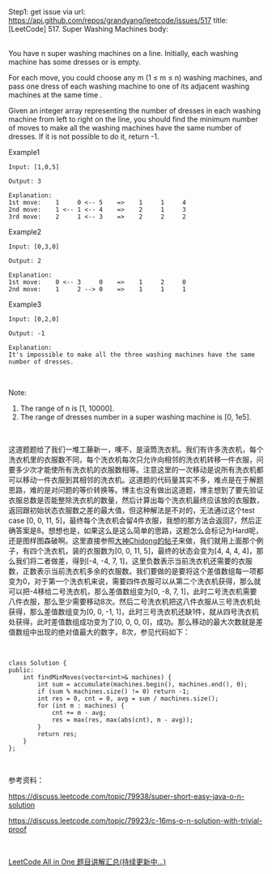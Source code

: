 Step1: get issue via url: https://api.github.com/repos/grandyang/leetcode/issues/517 
 title:[LeetCode] 517. Super Washing Machines 
 body:  
  

You have n super washing machines on a line. Initially, each washing machine has some dresses or is empty.

For each move, you could choose any m (1 ≤ m ≤ n) washing machines, and pass one dress of each washing machine to one of its adjacent washing machines at the same time .

Given an integer array representing the number of dresses in each washing machine from left to right on the line, you should find the minimum number of moves to make all the washing machines have the same number of dresses. If it is not possible to do it, return -1.

Example1
    
    
    Input: [1,0,5]
    
    Output: 3
    
    Explanation: 
    1st move:    1     0 <-- 5    =>    1     1     4
    2nd move:    1 <-- 1 <-- 4    =>    2     1     3    
    3rd move:    2     1 <-- 3    =>    2     2     2   
    

Example2
    
    
    Input: [0,3,0]
    
    Output: 2
    
    Explanation: 
    1st move:    0 <-- 3     0    =>    1     2     0    
    2nd move:    1     2 --> 0    =>    1     1     1     
    

Example3
    
    
    Input: [0,2,0]
    
    Output: -1
    
    Explanation: 
    It's impossible to make all the three washing machines have the same number of dresses. 
    

 

Note:

  1. The range of n is [1, 10000].
  2. The range of dresses number in a super washing machine is [0, 1e5].



 

这道题题给了我们一堆工藤新一，噢不，是滚筒洗衣机。我们有许多洗衣机，每个洗衣机里的衣服数不同，每个洗衣机每次只允许向相邻的洗衣机转移一件衣服，问要多少次才能使所有洗衣机的衣服数相等。注意这里的一次移动是说所有洗衣机都可以移动一件衣服到其相邻的洗衣机。这道题的代码量其实不多，难点是在于解题思路，难的是对问题的等价转换等。博主也没有做出这道题，博主想到了要先验证衣服总数是否能整除洗衣机的数量，然后计算出每个洗衣机最终应该放的衣服数，返回跟初始状态衣服数之差的最大值，但这种解法是不对的，无法通过这个test case [0, 0, 11, 5]，最终每个洗衣机会留4件衣服，我想的那方法会返回7，然后正确答案是8。想想也是，如果这么是这么简单的思路，这题怎么会标记为Hard呢，还是图样图森破啊。这里直接参照[大神Chidong的帖子](https://discuss.leetcode.com/topic/79938/super-short-easy-java-o-n-solution)来做，我们就用上面那个例子，有四个洗衣机，装的衣服数为[0, 0, 11, 5]，最终的状态会变为[4, 4, 4, 4]，那么我们将二者做差，得到[-4, -4, 7, 1]，这里负数表示当前洗衣机还需要的衣服数，正数表示当前洗衣机多余的衣服数。我们要做的是要将这个差值数组每一项都变为0，对于第一个洗衣机来说，需要四件衣服可以从第二个洗衣机获得，那么就可以把-4移给二号洗衣机，那么差值数组变为[0, -8, 7, 1]，此时二号洗衣机需要八件衣服，那么至少需要移动8次。然后二号洗衣机把这八件衣服从三号洗衣机处获得，那么差值数组变为[0, 0, -1, 1]，此时三号洗衣机还缺1件，就从四号洗衣机处获得，此时差值数组成功变为了[0, 0, 0, 0]，成功。那么移动的最大次数就是差值数组中出现的绝对值最大的数字，8次，参见代码如下：

 
    
    
    class Solution {
    public:
        int findMinMoves(vector<int>& machines) {
            int sum = accumulate(machines.begin(), machines.end(), 0);
            if (sum % machines.size() != 0) return -1;
            int res = 0, cnt = 0, avg = sum / machines.size();
            for (int m : machines) {
                cnt += m - avg;
                res = max(res, max(abs(cnt), m - avg));
            }
            return res;
        }
    };

 

参考资料：

<https://discuss.leetcode.com/topic/79938/super-short-easy-java-o-n-solution>

<https://discuss.leetcode.com/topic/79923/c-16ms-o-n-solution-with-trivial-proof>

 

[LeetCode All in One 题目讲解汇总(持续更新中...)](http://www.cnblogs.com/grandyang/p/4606334.html)
